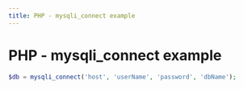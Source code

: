 ```yaml
---
title: PHP - mysqli_connect example
---
```


<h1 class="header">PHP - mysqli_connect example</h1>

```php
$db = mysqli_connect('host', 'userName', 'password', 'dbName');
```